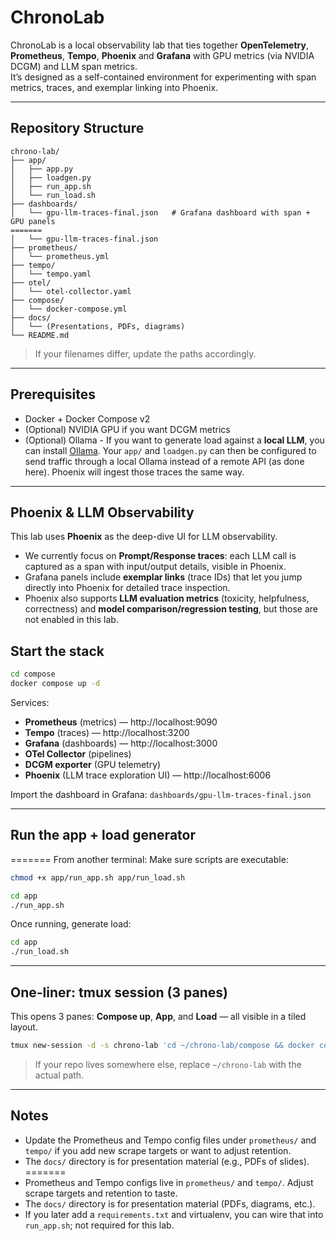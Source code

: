 # ChronoLab

ChronoLab is a local observability lab that ties together **OpenTelemetry**, **Prometheus**, **Tempo**, **Phoenix** and **Grafana** with GPU metrics (via NVIDIA DCGM) and LLM span metrics.  
It’s designed as a self-contained environment for experimenting with span metrics, traces, and exemplar linking into Phoenix.

---

## Repository Structure

```
chrono-lab/
├── app/
│   ├── app.py
│   ├── loadgen.py
│   ├── run_app.sh
│   └── run_load.sh
├── dashboards/
│   └── gpu-llm-traces-final.json   # Grafana dashboard with span + GPU panels
=======
│   └── gpu-llm-traces-final.json
├── prometheus/
│   └── prometheus.yml
├── tempo/
│   └── tempo.yaml
├── otel/
│   └── otel-collector.yaml
├── compose/
│   └── docker-compose.yml
├── docs/
│   └── (Presentations, PDFs, diagrams)
└── README.md
```

> If your filenames differ, update the paths accordingly.

---

## Prerequisites

- Docker + Docker Compose v2
- (Optional) NVIDIA GPU if you want DCGM metrics
- (Optional) Ollama - If you want to generate load against a **local LLM**, you can install [Ollama](https://ollama.com/). Your `app/` and `loadgen.py` can then be configured to send traffic through a local Ollama instead of a remote API (as done here). Phoenix will ingest those traces the same way.

---

## Phoenix & LLM Observability

This lab uses **Phoenix** as the deep-dive UI for LLM observability.

- We currently focus on **Prompt/Response traces**: each LLM call is captured as a span with input/output details, visible in Phoenix.
- Grafana panels include **exemplar links** (trace IDs) that let you jump directly into Phoenix for detailed trace inspection.
- Phoenix also supports **LLM evaluation metrics** (toxicity, helpfulness, correctness) and **model comparison/regression testing**, but those are not enabled in this lab.
  
## Start the stack

```bash
cd compose
docker compose up -d
```

Services:
- **Prometheus** (metrics) — http://localhost:9090
- **Tempo** (traces) — http://localhost:3200
- **Grafana** (dashboards) — http://localhost:3000
- **OTel Collector** (pipelines)
- **DCGM exporter** (GPU telemetry)
- **Phoenix** (LLM trace exploration UI) — http://localhost:6006


Import the dashboard in Grafana: `dashboards/gpu-llm-traces-final.json`

---

## Run the app + load generator

=======
From another terminal:
Make sure scripts are executable:
```bash
chmod +x app/run_app.sh app/run_load.sh
```

```bash
cd app
./run_app.sh
```

Once running, generate load:

```bash
cd app
./run_load.sh
```



---

## One-liner: tmux session (3 panes)

This opens 3 panes: **Compose up**, **App**, and **Load** — all visible in a tiled layout.

```bash
tmux new-session -d -s chrono-lab 'cd ~/chrono-lab/compose && docker compose up -d' \;   split-window -h 'cd ~/chrono-lab/app && ./run_app.sh' \;   split-window -v 'cd ~/chrono-lab/app && ./run_load.sh' \;   select-layout tiled \; attach
```

> If your repo lives somewhere else, replace `~/chrono-lab` with the actual path.

---

## Notes

- Update the Prometheus and Tempo config files under `prometheus/` and `tempo/` if you add new scrape targets or want to adjust retention.  
- The `docs/` directory is for presentation material (e.g., PDFs of slides).  
=======
- Prometheus and Tempo configs live in `prometheus/` and `tempo/`. Adjust scrape targets and retention to taste.
- The `docs/` directory is for presentation material (PDFs, diagrams, etc.).
- If you later add a `requirements.txt` and virtualenv, you can wire that into `run_app.sh`; not required for this lab.

